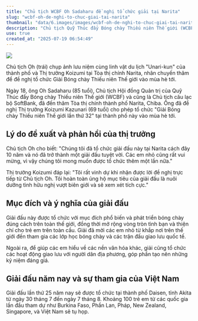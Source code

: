 ```yaml
---
title: "Chủ tịch WCBF Oh Sadaharu đề nghị tổ chức giải tại Narita"
slug: "wcbf-oh-de-nghi-to-chuc-giai-tai-narita"
thumbnail: "data/6.images/images/wcbf-oh-de-nghi-to-chuc-giai-tai-narita.webp"
description: "Chủ tịch Quỹ Thúc đẩy Bóng chày Thiếu niên Thế giới (WCBF) Oh Sadaharu đã đến thăm thành phố Narita để đề nghị tổ chức Giải Bóng chày Thiếu niên Thế giới lần thứ 32 tại đây vào mùa hè tới, với sự đồng thuận từ thị trưởng."
use: true
created_at: "2025-07-19 06:54:49"
---
```


![](/images/20250718-00000219-spnannex-000-11-view.webp)

Chủ tịch Oh (trái) chụp ảnh lưu niệm cùng linh vật du lịch "Unari-kun" của thành phố và Thị trưởng Koizumi tại Tòa thị chính Narita, nhân chuyến thăm để đề nghị tổ chức Giải Bóng chày Thiếu niên Thế giới vào mùa hè tới.

Ngày 18, ông Oh Sadaharu (85 tuổi), Chủ tịch Hội đồng Quản trị của Quỹ Thúc đẩy Bóng chày Thiếu niên Thế giới (WCBF) và cũng là Chủ tịch câu lạc bộ SoftBank, đã đến thăm Tòa thị chính thành phố Narita, Chiba. Ông đã đề nghị Thị trưởng Koizumi Kazunari (69 tuổi) cho phép tổ chức "Giải Bóng chày Thiếu niên Thế giới lần thứ 32" tại thành phố này vào mùa hè tới.

## Lý do đề xuất và phản hồi của thị trưởng

Chủ tịch Oh cho biết: "Chúng tôi đã tổ chức giải đấu này tại Narita cách đây 10 năm và nó đã trở thành một giải đấu tuyệt vời. Các em nhỏ cũng rất vui mừng, vì vậy chúng tôi mong muốn được tổ chức thêm một lần nữa."

Thị trưởng Koizumi đáp lại: "Tôi rất vinh dự khi nhận được lời đề nghị trực tiếp từ Chủ tịch Oh. Tôi hoàn toàn ủng hộ mục tiêu của giải đấu là nuôi dưỡng tình hữu nghị vượt biên giới và sẽ xem xét tích cực."

## Mục đích và ý nghĩa của giải đấu

Giải đấu này được tổ chức với mục đích phổ biến và phát triển bóng chày đúng cách trên toàn thế giới, đồng thời mở rộng vòng tròn tình bạn và thiện chí cho trẻ em trên toàn cầu. Giải đã mời các em nhỏ từ khắp nơi trên thế giới đến tham gia các lớp học bóng chày và các trận đấu giao lưu quốc tế.

Ngoài ra, để giúp các em hiểu về các nền văn hóa khác, giải cũng tổ chức các hoạt động giao lưu với người dân địa phương, góp phần tạo nên những kỷ niệm đáng giá.

## Giải đấu năm nay và sự tham gia của Việt Nam

Giải đấu lần thứ 25 năm nay sẽ được tổ chức tại thành phố Daisen, tỉnh Akita từ ngày 30 tháng 7 đến ngày 7 tháng 8. Khoảng 100 trẻ em từ các quốc gia lần đầu tham dự như Burkina Faso, Phần Lan, Pháp, New Zealand, Singapore, và Việt Nam sẽ tụ họp.